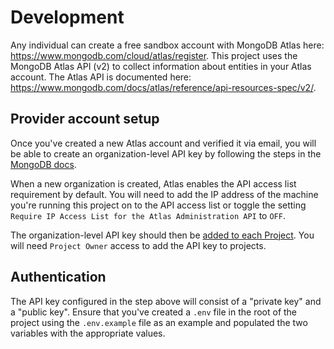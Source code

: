 # Development

Any individual can create a free sandbox account with MongoDB Atlas here:
https://www.mongodb.com/cloud/atlas/register. This project uses the MongoDB
Atlas API (v2) to collect information about entities in your Atlas account. The
Atlas API is documented here:
https://www.mongodb.com/docs/atlas/reference/api-resources-spec/v2/.

## Provider account setup

Once you've created a new Atlas account and verified it via email, you will be
able to create an organization-level API key by following the steps in the
[MongoDB docs](https://www.mongodb.com/docs/atlas/configure-api-access/#create-an-api-key-in-an-organization).

When a new organization is created, Atlas enables the API access list
requirement by default. You will need to add the IP address of the machine
you're running this project on to the API access list or toggle the setting
`Require IP Access List for the Atlas Administration API` to `OFF`.

The organization-level API key should then be
[added to each Project](https://www.mongodb.com/docs/atlas/configure-api-access/#invite-an-organization-api-key-to-a-project).
You will need `Project Owner` access to add the API key to projects.

## Authentication

The API key configured in the step above will consist of a "private key" and a
"public key". Ensure that you've created a `.env` file in the root of the
project using the `.env.example` file as an example and populated the two
variables with the appropriate values.
